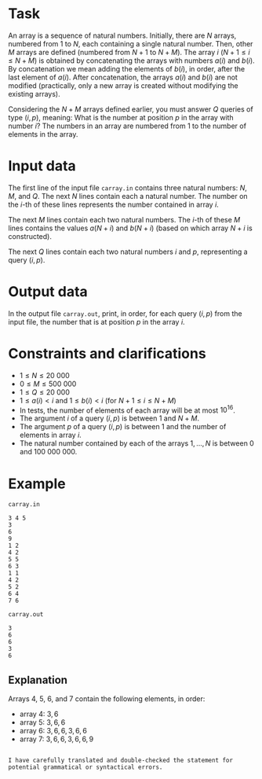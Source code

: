 
# Task

An array is a sequence of natural numbers. Initially, there are $N$ arrays, numbered from $1$ to $N$, each containing a single natural number. Then, other $M$ arrays are defined (numbered from $N+1$ to $N+M$). The array $i$ ($N+1 \leq i \leq N+M$) is obtained by concatenating the arrays with numbers $a(i)$ and $b(i)$. By concatenation we mean adding the elements of $b(i)$, in order, after the last element of $a(i)$. After concatenation, the arrays $a(i)$ and $b(i)$ are not modified (practically, only a new array is created without modifying the existing arrays).

Considering the $N+M$ arrays defined earlier, you must answer $Q$ queries of type $(i,p)$, meaning: What is the number at position $p$ in the array with number $i$? The numbers in an array are numbered from $1$ to the number of elements in the array.

# Input data

The first line of the input file `carray.in` contains three natural numbers: $N$, $M$, and $Q$. The next $N$ lines contain each a natural number. The number on the $i$-th of these lines represents the number contained in array $i$.

The next $M$ lines contain each two natural numbers. The $i$-th of these $M$ lines contains the values $a(N+i)$ and $b(N+i)$ (based on which array $N+i$ is constructed).

The next $Q$ lines contain each two natural numbers $i$ and $p$, representing a query $(i,p)$.

# Output data

In the output file `carray.out`, print, in order, for each query $(i,p)$ from the input file, the number that is at position $p$ in the array $i$.

# Constraints and clarifications

* $1 \leq N \leq 20\ 000$
* $0 \leq M \leq 500\ 000$
* $1 \leq Q \leq 20\ 000$
* $1 \leq a(i) < i$ and $1 \leq b(i) < i$ (for $N+1 \leq i \leq N + M$)
* In tests, the number of elements of each array will be at most $10^{16}$.
* The argument $i$ of a query $(i, p)$ is between $1$ and $N+M$.
* The argument $p$ of a query $(i, p)$ is between $1$ and the number of elements in array $i$.
* The natural number contained by each of the arrays $1, \ldots, N$ is between $0$ and $100\ 000\ 000$.

# Example

`carray.in`
```
3 4 5
3
6
9
1 2
4 2
5 5
6 3
1 1
4 2
5 2
6 4
7 6
```

`carray.out`
```
3
6
6
3
6
```

## Explanation

Arrays $4$, $5$, $6$, and $7$ contain the following elements, in order:
* array $4$: $3, 6$
* array $5$: $3, 6, 6$
* array $6$: $3, 6, 6, 3, 6, 6$
* array $7$: $3, 6, 6, 3, 6, 6, 9$
```

I have carefully translated and double-checked the statement for potential grammatical or syntactical errors.
